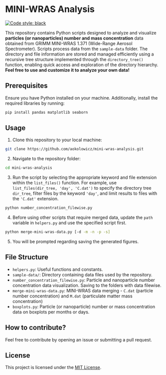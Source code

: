 # MINI-WRAS Analysis
[![Code style: black](https://img.shields.io/badge/code%20style-black-000000.svg)](https://github.com/psf/black)

This repository contains Python scripts designed to analyze and visualize **particles (or nanoparticles) number and mass concentration** data obtained from GRIMM MINI-WRAS 1.371 (Wide-Range Aerosol Spectrometer). Scripts process data from the `sample-data` folder. The directory and file information are stored and managed efficiently using a recursive tree structure implemented through the `directory_tree()` function, enabling quick access and exploration of the directory hierarchy.\
**Feel free to use and customize it to analyze your own data!**

## Prerequisites

Ensure you have Python installed on your machine. Additionally, install the required libraries by running:

```bash
pip install pandas matplotlib seaborn
```

## Usage

1. Clone this repository to your local machine:

```bash
git clone https://github.com/aokolowicz/mini-wras-analysis.git
```

2. Navigate to the repository folder:

```bash
cd mini-wras-analysis
```

3. Run the script by selecting the appropriate keyword and file extension within the `list_files()` function. For example, use `list_files(dir_tree, 'day', 'C.dat')` to specify the directory tree `dir_tree`, filter files by the keyword `'day'`, and limit results to files with the `'C.dat'` extension.

```bash
python number_concentration_filewise.py
```

4. Before using other scripts that require merged data, update the `path` variable in `helpers.py` and use the specified script first.

```bash
python merge-mini-wras-data.py [-d -m -n -p -s]
```

5. You will be prompted regarding saving the generated figures.

## File Structure

- `helpers.py`: Useful functions and constants.
- `sample-data/`: Directory containing data files used by the repository.
- `number_concentration_filewise.py`: Particle and nanoparticle number concentration data visualization. Saving to the folders with data filewise.
- `merge-mini-wras-data.py`: MINI-WRAS data merging - `C.dat` (particle number concentration) and `M.dat` (particulate matter mass concentration)
- `boxplots.py`: Particle (or nanoparticle) number or mass concentration data on boxplots per months or days.

## How to contribute?

Feel free to contribute by opening an issue or submitting a pull request.

## License

This project is licensed under the [MIT License](LICENSE).